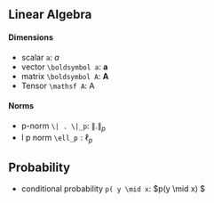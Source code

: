 ## Linear Algebra 

#### Dimensions 

- scalar `a`: $a$
- vector `\boldsymbol a`: $\boldsymbol a$
- matrix `\boldsymbol A`: $\boldsymbol A$
- Tensor `\mathsf A`: $\mathsf A$

#### Norms

- p-norm `\| . \|_p`: $\| . \|_p$ 
- l p norm `\ell_p`$: \ell_p$



## Probability 

- conditional probability `p( y \mid x`: $p(y \mid x) $

